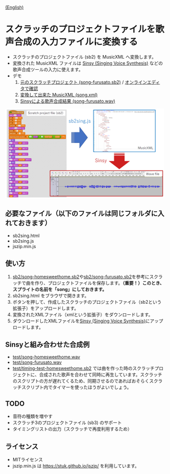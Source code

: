 [(English)](index_EN.md)

# スクラッチのプロジェクトファイルを歌声合成の入力ファイルに変換する

- スクラッチのプロジェクトファイル (sb2) を MusicXML へ変換します。
- 変換された MusicXML ファイルは [Sinsy (Singing Voice Synthesis)](http://www.sinsy.jp/) などの歌声合成ツールの入力に使えます。
- デモ
    1. [元のスクラッチプロジェクト (song-furusato.sb2)](sb2/song-furusato.sb2) / [オンラインエディタで確認](https://scratch.mit.edu/projects/239680094/)
    1. [変換して出来た MusicXML (song.xml)](test/song.xml)
    1. [Sinsyによる歌声合成結果 (song-furusato.wav)](test/song-furusato.wav)

![flow_JP.png](image/flow_JP.png)

## 必要なファイル（以下のファイルは同じフォルダに入れておきます）
- sb2sing.html
- sb2sing.js
- jszip.min.js

## 使い方

1. [sb2/song-homesweethome.sb2](sb2/song-homesweethome.sb2)や[sb2/song-furusato.sb2](sb2/song-furusato.sb2)を参考にスクラッチで曲を作り、プロジェクトファイルを保存します。**（重要！）このとき、スプライトの名前を「song」にしておきます。**
1. sb2sing.html をブラウザで開きます。
1. ボタンを押して、作成したスクラッチのプロジェクトファイル（sb2という拡張子）をアップロードします。
1. 変換されたXMLファイル（xmlという拡張子）をダウンロードします。
1. ダウンロードしたXMLファイルを[Sinsy (Singing Voice Synthesis)](http://www.sinsy.jp/)にアップロードします。

## Sinsyと組み合わせた合成例

- [test/song-homesweethome.wav](test/song-homesweethome.wav)
- [test/song-furusato.wav](test/song-furusato.wav)
- [test/timing-test-homesweethome.sb2](test/timing-test-homesweethome.sb2) では曲を作った時のスクラッチプロジェクトに、合成された歌声を合わせて同時に再生しています。スクラッチのスクリプトの方が遅れてくるため、同期させるのであればおそらくスクラッチスクリプト内でタイマーを使ったほうがよいでしょう。

## TODO

- 音符の種類を増やす
- スクラッチ3のプロジェクトファイル (sb3) のサポート
- タイミングリストの出力（スクラッチで再度利用するため）

## ライセンス

- MITライセンス
- jszip.min.js は https://stuk.github.io/jszip/ を利用しています。
